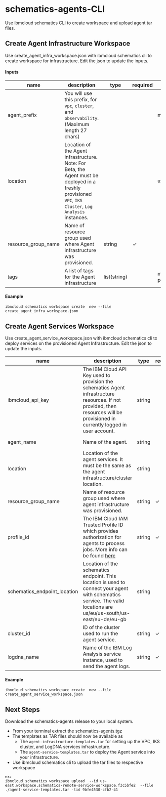 # schematics-agents-CLI

Use ibmcloud schematics CLI to create workspace and upload agent tar files.

## Create Agent Infrastructure Workspace

Use create_agent_infra_workspace.json with ibmcloud schematics cli to create workspace for infrastructure. Edit the json to update the inputs.

#### Inputs

| name | description | type | required | default | sensitive |
| ---------- | -------- | -------------- | ---------- | ----------- | ----------- |
| agent_prefix | You will use this prefix, for `vpc`, `cluster`, and  `observability`. (Maximum length 27 chars) |  |  | my-project |  |
| location | Location of the Agent infrastructure.  Note: For Beta, the Agent must be deployed in a freshly provisioned `VPC`, `IKS Cluster`, `Log Analysis` instances. |  |  | `us-south` |  |
| resource_group_name | Name of resource group used where Agent infrastructure was provisioned. | string | &check; | |  |
| tags | A list of tags for the Agent infrastructure | list(string) | | my-project:agent | |

#### Example

```
ibmcloud schematics workspace create  new --file create_agent_infra_workspace.json 
```

## Create Agent Services Workspace

Use create_agent_service_workspace.json with ibmcloud schematics cli to deploy services on the provisioned Agent Infrastructure.  Edit the json to update the inputs.

| name | description | type | required | default | sensitive |
| ---------- | -------- | -------------- | ---------- | ----------- | ----------- |
| ibmcloud_api_key | The IBM Cloud API Key used to provision the schematics Agent infrastructure resources. If not provided, then resources will be provisioned in currently logged in user account. | string | | | &check; |
| agent_name | Name of the agent. | string | | my-project | |
| location| Location of the agent services.  It must be the same as the agent infrastructure/cluster location. | string | | us-south | |
| resource_group_name | Name of resource group used where agent infrastructure was provisioned. | string | &check; | | |
| profile_id | The IBM Cloud IAM Trusted Profile ID which provides authorization for agents to process jobs. More info can be found [here](https://cloud.ibm.com/docs/account?topic=account-create-trusted-profile&interface=ui) | string | &check; | | &check; |
| schematics_endpoint_location | Location of the schematics endpoint. This location is used to connect your agent with schematics service. The valid locations are us/eu/us-south/us-east/eu-de/eu-gb | string | | `us-south` | |
| cluster_id | ID of the cluster used to run the agent service. | string | &check; | | |
| logdna_name | Name of the IBM Log Analysis service instance, used to send the agent logs. | string | &check; | | |


#### Example

```
ibmcloud schematics workspace create  new --file create_agent_service_workspace.json 
```

## Next Steps

Download the schematics-agents release to your local system.
- From your terminal extract the schematics-agents.tgz
- The templates as TAR files should now be available as
   - The `agent-infrastructure-templates.tar` for setting up the VPC, IKS cluster, and LogDNA services infrastructure. 
   - The `agent-service-templates.tar` to deploy the Agent service into your infrastructure. 
- Use ibmcloud schematics cli to upload the tar files to respective workspace
```
ex: 
ibmcloud schematics workspace upload  --id us-east.workspace.schematics-remote-service-workspace.f3c5bfe2  --file ./agent-service-templates.tar -tid 9bfe4530-cfb2-41
```